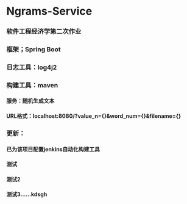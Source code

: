 # Ngrams-Service

### 软件工程经济学第二次作业
### 框架；Spring Boot
### 日志工具：log4j2
### 构建工具：maven
#### 服务：随机生成文本
#### URL格式：localhost:8080/?value_n={}&word_num={}&filename={}

### 更新：
#### 已为该项目配置jenkins自动化构建工具
#### 测试
#### 测试2
#### 测试3......kdsgh
